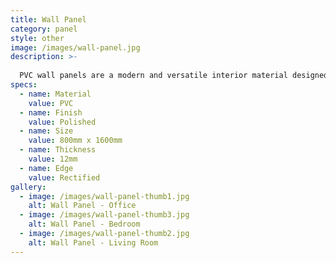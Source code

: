 ```yaml
---
title: Wall Panel
category: panel
style: other
image: /images/wall-panel.jpg
description: >-
  
  PVC wall panels are a modern and versatile interior material designed to enhance the look and functionality of any space. Made from durable polyvinyl chloride, these panels are lightweight, water-resistant, and easy to install, making them a practical choice for both residential and commercial interiors. Their smooth surface and variety of finishes — including wood grain, marble, matte, and gloss — offer endless design possibilities. In addition to their aesthetic appeal, PVC wall panels require minimal maintenance and are resistant to moisture, mold, and termites, making them ideal for areas like kitchens, bathrooms, and basements. Whether you're renovating or building new, PVC panels provide a stylish, cost-effective, and long-lasting solution for interior walls and ceilings.
specs:
  - name: Material
    value: PVC
  - name: Finish
    value: Polished
  - name: Size
    value: 800mm x 1600mm
  - name: Thickness
    value: 12mm
  - name: Edge
    value: Rectified
gallery:
  - image: /images/wall-panel-thumb1.jpg
    alt: Wall Panel - Office
  - image: /images/wall-panel-thumb3.jpg
    alt: Wall Panel - Bedroom
  - image: /images/wall-panel-thumb2.jpg
    alt: Wall Panel - Living Room
---
```


